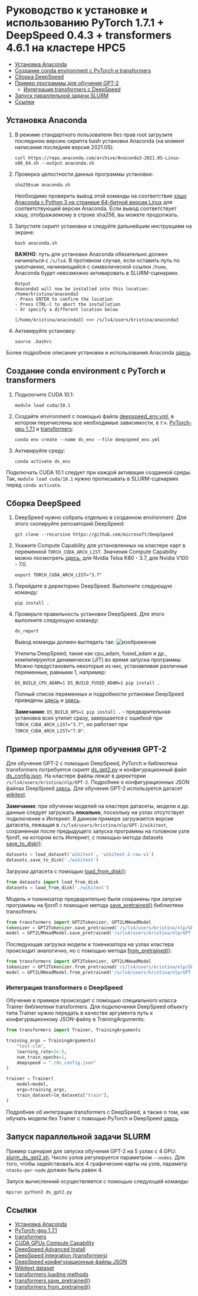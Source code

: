 # Руководство к установке и использованию PyTorch 1.7.1 + DeepSpeed 0.4.3 + transformers 4.6.1 на кластере HPC5

 - [Установка Anaconda](#установка-anaconda) 
 - [Создание conda environment с PyTorch и transformers](#создание-conda-environment-с-pytorch-и-transformers)
 - [Сборка DeepSpeed](#сборка-deepspeed)
 - [Пример программы для обучения GPT-2](#пример-программы-для-обучения-gpt-2)
    - [Интеграция transformers с DeepSpeed](#интеграция-transformers-с-deepspeed)
 - [Запуск параллельной задачи SLURM](#запуск-параллельной-задачи-slurm)
 - [Ссылки](#ссылки)

## Установка Anaconda
  1. В режиме стандартного пользователя без прав root загрузите последнюю версию скрипта bash установки Anaconda (на момент написания последняя версия 2021.05): 
 
     ```
     curl https://repo.anaconda.com/archive/Anaconda3-2021.05-Linux-x86_64.sh --output anaconda.sh
      ```
  2. Проверка целостности данных программы установки:

     ```
     sha256sum anaconda.sh
     ```
     Необходимо проверить вывод этой команды на соответствие [хэшу Anaconda с Python 3 на странице 64-битной версии Linux](https://docs.anaconda.com/anaconda/install/hashes/lin-3-64/) для соответствующей версии Anaconda. Если вывод соответствует хэшу, отображаемому в строке sha256, вы можете продолжать.
     
  3. Запустите скрипт установки и следуйте дальнейшим инструкциям на экране:
     
     ```
     bash anaconda.sh
     ```
     **ВАЖНО**: путь для установки Anaconda обязательно должен начинаться с ```/s/ls4```. В противном случае, если оставить путь по умолчанию, начинающийся с символической ссылки  ```/home```, Anaconda будет невозможно активировать в SLURM-сценариях.
     
     ```
     Output
     Anaconda3 will now be installed into this location:
     /home/kristina/anaconda3
     - Press ENTER to confirm the location
     - Press CTRL-C to abort the installation
     - Or specify a different location below

     [/home/kristina/anaconda3] >>> /s/ls4/users/kristina/anaconda3
      ```
  4. Активируйте установку:
     
     ```
     source .bashrc
     ```
  Более подробное описание установки и использования Anaconda [здесь](https://www.digitalocean.com/community/tutorials/how-to-install-the-anaconda-python-distribution-on-ubuntu-20-04-ru).
## Создание conda environment с PyTorch и transformers
   1. Подключите CUDA 10.1:
      
      ```
      module load cuda/10.1
      ```
      
   2. Создайте environment с помощью файла [deepspeed_env.yml](./deepspeed_env.yml), в котором перечислены все необходимые зависимости, в т.ч. [PyTorch-gpu 1.7.1](https://anaconda.org/conda-forge/pytorch-gpu/files)  и [transformers](https://huggingface.co/transformers/master/index.html):
      
      ```
      conda env create --name ds_env --file deepspeed_env.yml
      ```
   3. Активируйте среду:

      ```
      conda activate ds_env
      ```
   Подключать CUDA 10.1 следует при каждой активации созданной среды. Так, ```module load cuda/10.1``` нужно прописывать в SLURM-сценариях перед ```conda activate```.
      
## Сборка DeepSpeed
   1. DeepSpeed нужно собрать отдельно в созданном environment. Для этого скопируйте репозиторий DeepSpeed:
      
      ```shell
      git clone --recursive https://github.com/microsoft/DeepSpeed
      ```
   2. Укажите Compute Capability для установленных на кластере карт в переменной ```TORCH_CUDA_ARCH_LIST```. Значения Compute Capability можно посмотреть [здесь](https://developer.nvidia.com/cuda-gpus#compute), для Nvidia Telsa K80 - 3.7, для Nvidia V100 - 7.0.
   
      ```
      export TORCH_CUDA_ARCH_LIST="3.7"
      ```
  3. Перейдите в директорию DeepSpeed. Выполните следующую команду:
  
     ```
     pip install .
     ```
  4. Проверьте правильность установки DeepSpeed. Для этого выполните следующую команду:
     
     ```
     ds_report
     ```  
     Вывод команды должен выглядеть так:
     ![изображение](https://user-images.githubusercontent.com/64375679/125061956-8c73c880-e0b6-11eb-927a-02b48c54ade4.png)
     
     Утилиты DeepSpeed, такие как cpu_adam, fused_adam и др., компилируются динамически (JIT) во время запуска программы. Можно предустановить некоторые из них, устанавливая различные переменные, равными 1, например:
     
     ```
     DS_BUILD_CPU_ADAM=1 DS_BUILD_FUSED_ADAM=1 pip install .
     ```
     Полный список переменных и подробности установки DeepSpeed приведены [здесь](https://www.deepspeed.ai/tutorials/advanced-install/) и [здесь](https://huggingface.co/transformers/master/main_classes/deepspeed.html). 
     
     **Замечание**: ```DS_BUILD_OPS=1 pip install .``` - предварительная установка всех утилит сразу, завершается с ошибкой при ```TORCH_CUDA_ARCH_LIST="3.7"```, но работает при ```TORCH_CUDA_ARCH_LIST="7.0"```.

## Пример программы для обучения GPT-2

Для обучения GPT-2 с помощью DeepSpeed, PyTorch и библиотеки transformers потребуется скрипт [ds_gpt2.py](ds_gpt2.py) и конфигурационный файл [ds_config.json](ds_config.json). На кластере файлы лежат в директории ```/s/ls4/users/kristina/nlp/GPT-2```. Подробнее о конфигурационных JSON файлах DeepSpeed [здесь](https://www.deepspeed.ai/docs/config-json/). Для обучения GPT-2 используется датасет [wikitext](https://huggingface.co/datasets/wikitext).

**Замечание**: при обучении моделей на кластере датасеты, модели и др. данные следует загружать **локально**, поскольку на узлах отсутствует подключение к Интернет. В данном примере загружается версия датасета, лежащая в ```/s/ls4/users/kristina/nlp/GPT-2/wikitext```, сохраненная после предыдущего запуска программы на головном узле fjord1, на котором есть Интернет, с помощью метода datasets [save_to_disk()](https://huggingface.co/docs/datasets/package_reference/loading_methods.html#datasets.load_dataset):

```python
datasets = load_dataset('wikitext', 'wikitext-2-raw-v1')
datasets.save_to_disk('./wikitext')
```
Загрузка датасета с помощью [load_from_disk()](https://huggingface.co/docs/datasets/package_reference/loading_methods.html#datasets.load_dataset):

```python
from datasets import load_from_disk
datasets = load_from_disk('./wikitext')
```

Модель и токенизатор предварительно были сохранены при запуске программы на fjord1 с помощью метода [save_pretrained()](https://huggingface.co/transformers/main_classes/model.html#transformers.PreTrainedModel.save_pretrained) библиотеки transofmers:

```python
from transformers import GPT2Tokenizer, GPT2LMHeadModel
tokenizer = GPT2Tokenizer.save_pretrained('/s/ls4/users/kristina/nlp/GPT-2/distgpt2-tokenizer/')
model = GPT2LMHeadModel.save_pretrained('/s/ls4/users/kristina/nlp/GPT-2/distgpt2')
```
Последующая загрузка модели и токенизатора на узлах кластера происходит аналогично, но с помощью метода [from_pretrained()](https://huggingface.co/transformers/main_classes/configuration.html#transformers.PretrainedConfig.from_pretrained):

```python
from transformers import GPT2Tokenizer, GPT2LMHeadModel
tokenizer = GPT2Tokenizer.from_pretrained('/s/ls4/users/kristina/nlp/GPT-2/distgpt2-tokenizer/')
model = GPT2LMHeadModel.from_pretrained('/s/ls4/users/kristina/nlp/GPT-2/distgpt2')
```

### Интеграция transformers с DeepSpeed

Обучение в примере происходит с помощью специального класса Trainer библиотеки transformers. Для подключения DeepSpeed объекту типа Trainer нужно передать в качестве аргумента путь к конфигурационному JSON-файлу в TrainingArguments:

```python
from transformers import Trainer, TrainingArguments

training_args = TrainingArguments(
    "test-clm",
    learning_rate=2e-5,
    num_train_epochs=1,
    deepspeed = "./ds_config.json"
)

trainer = Trainer(
    model=model,
    args=training_args,
    train_dataset=lm_datasets["train"],
)
```

Подробнее об интеграции transformers с DeepSpeed, а также о том, как обучать модели без Trainer с помощью PyTorch и DeepSpeed [здесь](https://huggingface.co/transformers/master/main_classes/deepspeed.html).

## Запуск параллельной задачи SLURM

Пример сценария для запуска обучения GPT-2 на 5 узлах с 4 GPU: [slurm_ds_gpt2.sh](slurm_ds_gpt2.sh).
Число узлов регулируется параметром ```--nodes```. Для того, чтобы задействовать все 4 графические карты на узле, параметр ```ntasks-per-node``` должен быть равен 4.

Запуск вычисленний осуществляется с помощью следующей команды:

```
mpirun python3 ds_gpt2.py
```

## Ссылки
- [Установка Anaconda](https://www.digitalocean.com/community/tutorials/how-to-install-the-anaconda-python-distribution-on-ubuntu-20-04-ru)
- [PyTorch-gpu 1.7.1](https://anaconda.org/conda-forge/pytorch-gpu/files)
- [transformers](https://huggingface.co/transformers/master/index.html)
- [CUDA GPUs Compute Capability](ttps://developer.nvidia.com/cuda-gpus#compute)
- [DeepSpeed Advanced Install](https://www.deepspeed.ai/tutorials/advanced-install/)
- [DeepSpeed Integration (transformers)](https://huggingface.co/transformers/master/main_classes/deepspeed.html)
- [DeepSpeed конфигурационные файлы JSON](https://www.deepspeed.ai/docs/config-json/)
- [Wikitext dataset](https://huggingface.co/datasets/wikitext)
- [transformers loading methods](https://huggingface.co/docs/datasets/package_reference/loading_methods.html#datasets.load_dataset)
- [transformers save_pretrained()](https://huggingface.co/transformers/main_classes/model.html#transformers.PreTrainedModel.save_pretrained)
- [transformers from_pretrained()](https://huggingface.co/transformers/main_classes/configuration.html#transformers.PretrainedConfig.from_pretrained)


